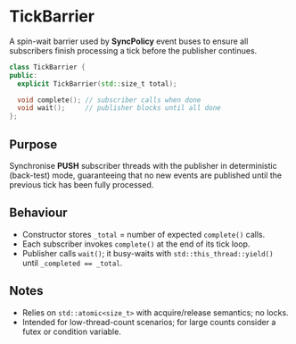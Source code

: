 # TickBarrier

A spin-wait barrier used by **SyncPolicy** event buses to ensure all subscribers
finish processing a tick before the publisher continues.

~~~cpp
class TickBarrier {
public:
  explicit TickBarrier(std::size_t total);

  void complete(); // subscriber calls when done
  void wait();     // publisher blocks until all done
};
~~~

## Purpose
Synchronise **PUSH** subscriber threads with the publisher in deterministic
(back-test) mode, guaranteeing that no new events are published until the
previous tick has been fully processed.

## Behaviour
* Constructor stores `_total` = number of expected `complete()` calls.
* Each subscriber invokes `complete()` at the end of its tick loop.
* Publisher calls `wait()`; it busy-waits with `std::this_thread::yield()` until
  `_completed == _total`.

## Notes
* Relies on `std::atomic<size_t>` with acquire/release semantics; no locks.
* Intended for low-thread-count scenarios; for large counts consider a futex or
  condition variable.
